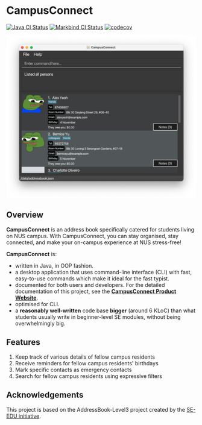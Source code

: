 # CampusConnect

[![Java CI Status](https://github.com/AY2324S1-CS2103T-T13-2/tp/workflows/Java%20CI/badge.svg)](https://github.com/AY2324S1-CS2103T-T13-2/tp/actions/workflows/gradle.yml)
[![Markbind CI Status](https://github.com/AY2324S1-CS2103T-T13-2/tp/workflows/MarkBind%20Action/badge.svg)](https://github.com/AY2324S1-CS2103T-T13-2/tp/actions/workflows/docs.yml)
[![codecov](https://codecov.io/gh/AY2324S1-CS2103T-T13-2/tp/graph/badge.svg?token=V0VMEEZQIF)](https://codecov.io/gh/AY2324S1-CS2103T-T13-2/tp)

![Ui](docs/images/Ui.png)


## Overview

**CampusConnect** is an address book specifically catered for students living on NUS campus.
With CampusConnect, you can stay organised, stay connected, and make your on-campus experience at NUS stress-free!

**CampusConnect** is:
* written in Java, in OOP fashion.
* a desktop application that uses command-line interface (CLI) with fast, easy-to-use commands which make it ideal for the
  fast typist.
* documented for both users and developers. For the detailed documentation of this project, see the **[CampusConnect Product Website](https://ay2324s1-cs2103t-t13-2.github.io/tp/)**.
* optimised for CLI.
* a **reasonably well-written** code base **bigger** (around 6 KLoC) than what students usually write in beginner-level SE modules, without being overwhelmingly big.

## Features
1. Keep track of various details of fellow campus residents
2. Receive reminders for fellow campus residents' birthdays
3. Mark specific contacts as emergency contacts
4. Search for fellow campus residents using expressive filters

## Acknowledgements
This project is based on the AddressBook-Level3 project created by the [SE-EDU initiative](https://se-education.org).
